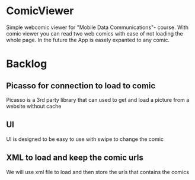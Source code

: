# ComicViewer
Simple webcomic viewer for "Mobile Data Communications"- course. With comic viewer you can read two web comics with ease of not loading the whole page. In the future the App is easely expanted to any comic.

# Backlog

## Picasso for connection to load to comic
Picasso is a 3rd party library that can used to get and load a picture from a website without cache

## UI
UI is designed to be easy to use with swipe to change the comic

## XML to load and keep the comic urls
We will use xml file to load and then store the urls that contains the comics
